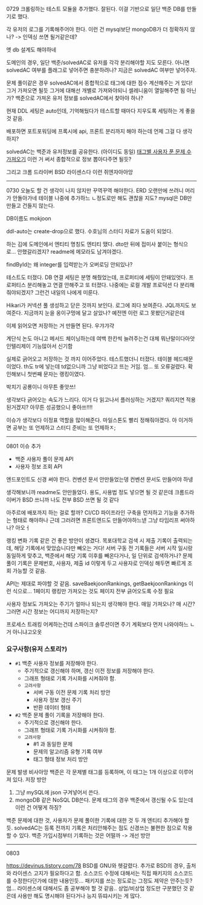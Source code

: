 0729
크롤링하는 테스트 모듈을 추가했다.
잘된다.
이걸 기반으로 일단 백준 DB를 만들기로 했다.

각 유저의 로그를 기록해주어야 한다. 이런 건 mysql보단 mongoDB가 더 정확하지 않나?
-> 인덱싱 쓰면 될거같은데?

엣 db 설계도 해야하네

도메인의 경우, 일단 백준/solvedAC로 유저를 각각 분리해야할 지도 모른다.
아니면 solvedAC 여부를 플래그로 넣어주면 충분하려나?
지금은 solvedAC 여부만 넣어주자.

문제 풀이같은 경우 solvedAC에서 종합적으로 태그에 대한 점수 계산해주는 거 있다! 그거 가져오면 될듯
그거에 대해선 개별로 가져와야되니 셀레니움이 열일해주면 됨
아닌가? 백준으로 가져온 유저 정보를 solvedAC에서 찾아야 하나?

현재 DDL 세팅은 auto인데, 기억해뒀다가 테스트할 때마다 지우도록 세팅하는 게 좋을 것 같음.

배포하면 포트포워딩에 프록시에 api, 프론트 분리까지 해야 하는데 언제 그걸 다 생각하지?

solvedAC는 백준과 유저정보를 공유한다. (아이디도 동일)
[태그별 사용자 푼 문제 수 가져오기](https://solvedac.github.io/unofficial-documentation/#/operations/getUserProblemTagStats)
이런 거 써서 종합적으로 정보 뽑아다주면 될듯?

그리고 크롬 드라이버 BSD 라이센스다
이런 쥐엔자아아앙

---
0730
오늘도 할 건 생각이 나지 않지만 꾸역꾸역 해야한다.
ERD 오랜만에 쓰려니 머리가 안돌아가네
테이블 나중에 추가하느 ㄴ정도로만 해도 괜찮을 지도?
mysql은 DB만 만들고 건들지 않는다.

DB이름도 mokjoon

ddl-auto는 create-drop으로 했다. 수호님의 스터디 자료가 도움이 되었다.

하는 김에 도메인에서 엔티티 명칭도 엔티티 땠다. dto만 뒤에 접미사 붙이는 형식으로... 안했갈리겠지? readme에 메모라도 남겨야겠다.

findById는 왜 integer를 입력받는가
오버로딩 안되있나?

테스트도 터졌다.
DB 연결 세팅은 분명 해줬었는데, 프로퍼티에 세팅이 안돼있엇다.
프로퍼티스 분리해놓고 연결 안해주고 또 터졌다.
나중에는 로컬 개발 프로덕션 다 분리해줘야되겠지?
그런건 내일의 나에게 미룬다.

Hikari가 커넥션 풀 생성하고 닫은 것까지 보인다. 로그에 죄다 보여준다.
JQL까지도 보여준다. 지금까지 눈을 옹이구멍에 달고 살았나? 예전엔 이런 로그 못봤던거같은데

이제 읽어오면 저장하는 거 만들면 된다.
우갸갸갹

계단식 논도 아니고 메서드 체이닝하는데 여백 한칸씩 늘려주는건 대체 뭐냔말이다아앗
인텔리제이 기능많아서 신기함

실제로 긁어오고 저장하는 것 까지 이어주었다.
테스트했더니 터졌다.
테이블 헤드때문이었다.
th도 tr에 넣는데 td없으니까 그냥 비었다고 뜨는 거임.
엄... 또 오류걸렸다.
확인해보니 첫번째 문자는 랭킹이였다.

박치기 공룡이니 아무튼 좋앗쓰!

생각보다 긁어오는 속도가 느리다.
이거 다 읽고나서 플러싱하는 거겠지? 쿼리지연 적용된거겠지?
아무튼 성공했으니 좋아쓰!!!!

이슈가 생각보다 이정표 역할을 많이해준다.
마일스톤도 빨리 정해줘야겠다.
아 이거하면 공부는 또 언제하고 스터디 준비는 또 언제하ㅈ;

---
0801
이슈 추가
- 백준 사용자 풀이 문제 API
- 사용자 정보 조회 API

엔드포인트도 신경 써야 한다.
컨벤션 문서 안만들었는뎅
컨벤션 문서도 만들어야 하넹

생각해보니까 readme도 안만들었다.
용도, 사용법 정도 넣으면 될 것 같은데
크롬드라이버가 BSD 쓰니까 나도 전부 BSD 쓰면 될 것 같다

 아주르에 배포까지 하는 걸로 할까?
 CI/CD 파이프라인 구축을 먼저하고 기능을 추가하는 형태로 해야하나
 근데 그러려면 프론트엔드도 만들어야하느넫
 그냥 타임리프 써야하나? 아오ㅓ

랭킹 변화 기록 같은 건 좋은 방안이 생겼다.
목포대학교 검색 시 제출 기록이 출력되는데, 해당 기록에서 맞았습니다만 빼오는 거다!
서버 구동 전 기록들은 서버 시작 일시랑 동일하게 맞추고, 백준에서 해당 기록 이후를 빼온다거나, 일 단위로 검색하거나?
문제 풀이 기록은 문제번호, 사용자, 제출 id 이렇게 두고 사용자로 인덱싱 해두면 빠르게 조회 가능할 것 같음.

API는 제대로 파야할 것 같음.
saveBaekjoonRankings, getBaekjoonRankings 이런 식으로...
1페이지 랭킹만 가져오는 것도 페이지 전부 긁어오도록 수정 필요

사용자 정보도 가져오는 주기가 얼마나 되는지 생각해야 한다. 매일 가져오나? 매 시간? 그러면 시간 정보는 어디까지 저장하는지?

프로세스 트래킹 어케하는건데
스파이크 솔루션이면 주기 계획보다 먼저 나와야하느 ㄴ거 아니냐고오옷

### 요구사항(유저 스토리?)
- `#1` 백준 사용자 정보를 저장해야 한다.
	- 주기적으로 갱신해야 하며, 갱신 이전 정보를 저장해야 한다.
	- 그래프 형태로 기록 가시화를 시켜줘야 함.
	- `고려사항`
		- 서버 구동 이전 문제 기록 처리 방안
		- 사용자 정보 갱신 주기
		- 반환 데이터 형태
- `#2` 백준 문제 풀이 기록을 저장해야 한다.
	- 주기적으로 갱신해야 한다.
	- 그래프 형태로 기록 가시화를 시켜줘야 함.
	- `고려사항`
		- #1 과 동일한 문제
		- 문제의 알고리즘 유형 기록 여부
		- 태그 형태 정보 처리 방안

문제 발생 비사아앙
백준은 각 문제별 태그를 등록하며, 이 태그는 1개 이상으로 이루어져 있다.
저장 방안
1. 그냥 mySQL에 json 구겨넣어서 쓴다.
2. mongoDB 같은 NoSQL DB쓴다.
문제 태그의 경우 백준에서 갱신될 수도 있는데 이런 건 어떻게 하징?

백준 문제에 대한 것, 사용자가 문제 풀이한 기록에 대한 것 두 개 엔티티 추가해야 할 듯.
solvedAC는 등록 전까지 기록은 처리안해주는 점도 신경쓰는 불편한 점으로 작용할 수 있다. 백준 가입시점부터 기록하는 것은 어떨까
-> 개선 방안

---
0803

https://devinus.tistory.com/78
BSD를 GNU와 헷갈렸다.
추가로 BSD의 경우, 출처와 라이센스 고지가 필요하다고 함.
소스코드 수정에 대해서는 직접 패키지의 소스코드를 수정한다던가에 대한 내용인듯... 패키지를 쓰는 정도로는 그정도 제약은 안주는듯? 엄... 라이센스에 대해서도 좀 공부해야 할 것 같음.. 상업/비상업 정도만 구분했던 것 같은데 사용만 해도 명시해야 된다거나 능지 뜌땨시키는 게 많다.
